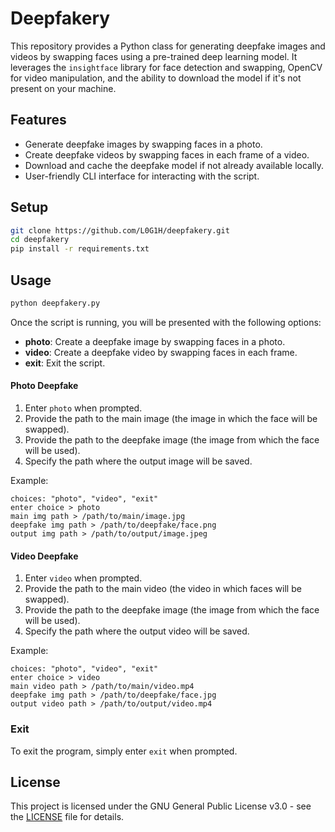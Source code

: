 # Deepfakery
This repository provides a Python class for generating deepfake images and videos by swapping faces using a pre-trained deep learning model. It leverages the `insightface` library for face detection and swapping, OpenCV for video manipulation, and the ability to download the model if it's not present on your machine.

## Features
- Generate deepfake images by swapping faces in a photo.
- Create deepfake videos by swapping faces in each frame of a video.
- Download and cache the deepfake model if not already available locally.
- User-friendly CLI interface for interacting with the script.

## Setup
```bash
git clone https://github.com/L0G1H/deepfakery.git
cd deepfakery
pip install -r requirements.txt
```

## Usage
```bash
python deepfakery.py
```

Once the script is running, you will be presented with the following options:

- **photo**: Create a deepfake image by swapping faces in a photo.
- **video**: Create a deepfake video by swapping faces in each frame.
- **exit**: Exit the script.

#### Photo Deepfake

1. Enter `photo` when prompted.
2. Provide the path to the main image (the image in which the face will be swapped).
3. Provide the path to the deepfake image (the image from which the face will be used).
4. Specify the path where the output image will be saved.

Example:
```
choices: "photo", "video", "exit"
enter choice > photo
main img path > /path/to/main/image.jpg
deepfake img path > /path/to/deepfake/face.png
output img path > /path/to/output/image.jpeg
```

#### Video Deepfake
1. Enter `video` when prompted.
2. Provide the path to the main video (the video in which faces will be swapped).
3. Provide the path to the deepfake image (the image from which the face will be used).
4. Specify the path where the output video will be saved.

Example:
```
choices: "photo", "video", "exit"
enter choice > video
main video path > /path/to/main/video.mp4
deepfake img path > /path/to/deepfake/face.jpg
output video path > /path/to/output/video.mp4
```

### Exit
To exit the program, simply enter `exit` when prompted.

## License
This project is licensed under the GNU General Public License v3.0 - see the [LICENSE](LICENSE) file for details.
